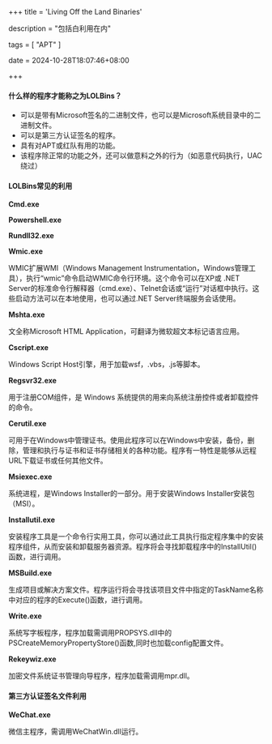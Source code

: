 +++
title = 'Living Off the Land Binaries'

description = "包括白利用在内"

tags = [ "APT" ]

date = 2024-10-28T18:07:46+08:00

+++

#### 什么样的程序才能称之为LOLBins？

- 可以是带有Microsoft签名的二进制文件，也可以是Microsoft系统目录中的二进制文件。
- 可以是第三方认证签名的程序。
- 具有对APT或红队有用的功能。
- 该程序除正常的功能之外，还可以做意料之外的行为（如恶意代码执行，UAC绕过）

#### LOLBins常见的利用

**Cmd.exe**

**Powershell.exe**

**Rundll32.exe**

**Wmic.exe**

WMIC扩展WMI（Windows Management Instrumentation，Windows管理工具），执行“wmic”命令启动WMIC命令行环境。这个命令可以在XP或 .NET Server的标准命令行解释器（cmd.exe）、Telnet会话或“运行”对话框中执行。这些启动方法可以在本地使用，也可以通过.NET Server终端服务会话使用。

**Mshta.exe**

文全称Microsoft HTML Application，可翻译为微软超文本标记语言应用。

**Cscript.exe**

Windows Script Host引擎，用于加载wsf，.vbs，.js等脚本。

**Regsvr32.exe**

用于注册COM组件，是 Windows 系统提供的用来向系统注册控件或者卸载控件的命令。

**Cerutil.exe**

可用于在Windows中管理证书。使用此程序可以在Windows中安装，备份，删除，管理和执行与证书和证书存储相关的各种功能。程序有一特性是能够从远程URL下载证书或任何其他文件。

**Msiexec.exe**

系统进程，是Windows Installer的一部分。用于安装Windows Installer安装包（MSI）。

**Installutil.exe**

安装程序工具是一个命令行实用工具，你可以通过此工具执行指定程序集中的安装程序组件，从而安装和卸载服务器资源。程序将会寻找卸载程序中的InstallUtil()函数，进行调用。

**MSBuild.exe**

生成项目或解决方案文件。程序运行将会寻找该项目文件中指定的TaskName名称中对应的程序的Execute()函数，进行调用。

**Write.exe**

 系统写字板程序，程序加载需调用PROPSYS.dll中的PSCreateMemoryPropertyStore()函数,同时也加载config配置文件。

**Rekeywiz.exe**

加密文件系统证书管理向导程序，程序加载需调用mpr.dll。

#### 第三方认证签名文件利用

**WeChat.exe**

微信主程序，需调用WeChatWin.dll运行。
